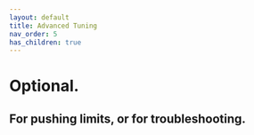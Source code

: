 ```yaml
---
layout: default
title: Advanced Tuning
nav_order: 5
has_children: true
---
```

# Optional.
## For pushing limits, or for troubleshooting.